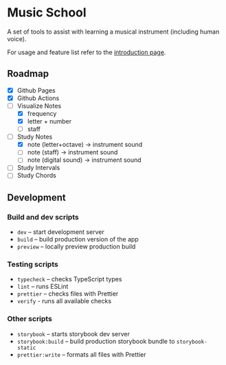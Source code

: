 # Music School

A set of tools to assist with learning a musical instrument (including human voice).

For usage and feature list refer to the [introduction page](https://vchernetskyi993.github.io/music-school/).

## Roadmap

- [x] Github Pages
- [x] Github Actions
- [ ] Visualize Notes
    - [x] frequency
    - [x] letter + number
    - [ ] staff
- [ ] Study Notes
    - [x] note (letter+octave) -> instrument sound
    - [ ] note (staff) -> instrument sound
    - [ ] note (digital sound) -> instrument sound
- [ ] Study Intervals
- [ ] Study Chords

## Development

### Build and dev scripts

- `dev` – start development server
- `build` – build production version of the app
- `preview` – locally preview production build

### Testing scripts

- `typecheck` – checks TypeScript types
- `lint` – runs ESLint
- `prettier` – checks files with Prettier
- `verify` - runs all available checks

### Other scripts

- `storybook` – starts storybook dev server
- `storybook:build` – build production storybook bundle to `storybook-static`
- `prettier:write` – formats all files with Prettier

